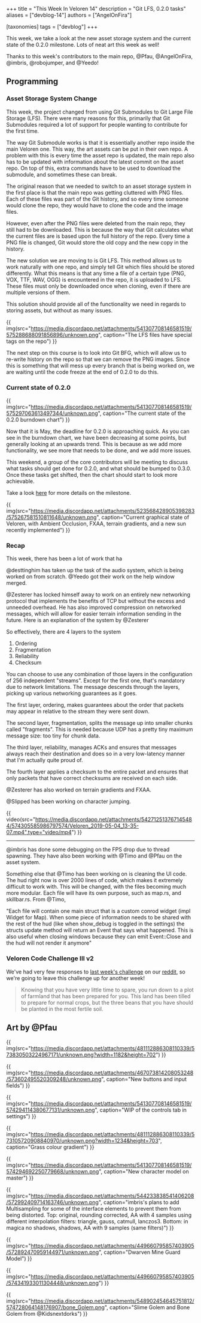 +++
title = "This Week In Veloren 14"
description = "Git LFS, 0.2.0 tasks"
aliases = ["devblog-14"]
authors = ["AngelOnFira"]

[taxonomies]
tags = ["devblog"]
+++

This week, we take a look at the new asset storage system and the current state of the 0.2.0 milestone. Lots of neat art this week as well!

Thanks to this week's contributors to the main repo, @Pfau, @AngelOnFira, @imbris, @robojumper, and @Yeedo!

## Programming

### Asset Storage System Change

This week, the project changed from using Git Submodules to Git Large File Storage (LFS). There were many reasons for this, primarily that Git Submodules required a lot of support for people wanting to contribute for the first time.

The way Git Submodule works is that it is essentially another repo inside the main Veloren one. This way, the art assets can be put in their own repo. A problem with this is every time the asset repo is updated, the main repo also has to be updated with information about the latest commit on the asset repo. On top of this, extra commands have to be used to download the submodule, and sometimes these can break.

The original reason that we needed to switch to an asset storage system in the first place is that the main repo was getting cluttered with PNG files. Each of these files was part of the Git history, and so every time someone would clone the repo, they would have to clone the code and the image files.

However, even after the PNG files were deleted from the main repo, they still had to be downloaded. This is because the way that Git calculates what the current files are is based upon the full history of the repo. Every time a PNG file is changed, Git would store the old copy and the new copy in the history.

The new solution we are moving to is Git LFS. This method allows us to work naturally with one repo, and simply tell Git which files should be stored differently. What this means is that any time a file of a certain type (PNG, VOX, TTF, WAV, OGG) is encountered in the repo, it is uploaded to LFS. These files must only be downloaded once when cloning, even if there are multiple versions of them.

This solution should provide all of the functionality we need in regards to storing assets, but without as many issues.

{{ img(src="https://media.discordapp.net/attachments/541307708146581519/575288688091856896/unknown.png", caption="The LFS files have special tags on the repo") }}

The next step on this course is to look into Git BFG, which will allow us to re-write history on the repo so that we can remove the PNG images. Since this is something that will mess up every branch that is being worked on, we are waiting until the code freeze at the end of 0.2.0 to do this.

### Current state of 0.2.0

{{ img(src="https://media.discordapp.net/attachments/541307708146581519/575297063613497344/unknown.png", caption="The current state of the 0.2.0 burndown chart") }}

Now that it is May, the deadline for 0.2.0 is approaching quick. As you can see in the burndown chart, we have been decreasing at some points, but generally looking at an upwards trend. This is because as we add more functionality, we see more that needs to be done, and we add more issues.

This weekend, a group of the core contributors will be meeting to discuss what tasks should get done for 0.2.0, and what should be bumped to 0.3.0. Once these tasks get shifted, then the chart should start to look more achievable.

Take a look [here](https://gitlab.com/veloren/veloren/milestones/1) for more details on the milestone.

{{ img(src="https://media.discordapp.net/attachments/523568428905398283/575267581510811648/unknown.png", caption="Current graphical state of Veloren, with Ambient Occlusion, FXAA, terrain gradients, and a new sun recently implemented") }}

### Recap

This week, there has been a lot of work that ha

@desttinghim has taken up the task of the audio system, which is being worked on from scratch. @Yeedo got their work on the help window merged.

@Zesterer has locked himself away to work on an entirely new networking protocol that implements the benefits of TCP but without the excess and unneeded overhead. He has also improved compression on networked messages, which will allow for easier terrain information sending in the future. Here is an explanation of the system by @Zesterer

So effectively, there are 4 layers to the system

1) Ordering
2) Fragmentation
3) Reliability
4) Checksum

You can choose to use any combination of those layers in the configuration of 256 independent "streams". Except for the first one, that's mandatory due to network limitations. The message descends through the layers, picking up various networking guarantees as it goes.

The first layer, ordering, makes guarantees about the order that packets may appear in relative to the stream they were sent down.

The second layer, fragmentation, splits the message up into smaller chunks called "fragments". This is needed because UDP has a pretty tiny maximum message size: too tiny for chunk data.

The third layer, reliability, manages ACKs and ensures that messages always reach their destination and does so in a very low-latency manner that I'm actually quite proud of.

The fourth layer applies a checksum to the entire packet and ensures that only packets that have correct checksums are received on each side.

@Zesterer has also worked on terrain gradients and FXAA.

@Slipped has been working on character jumping.

{{ video(src="https://media.discordapp.net/attachments/542712513767145484/574305585986797574/Veloren_2019-05-04_13-35-07.mp4",type="video/mp4") }}

<hr>

@imbris has done some debugging on the FPS drop due to thread spawning. They have also been working with @Timo and @Pfau on the asset system.

Something else that @Timo has been working on is cleaning the UI code. The hud right now is over 2000 lines of code, which makes it extremely difficult to work with. This will be changed, with the files becoming much more modular. Each file will have its own purpose, such as map.rs, and skillbar.rs. From @Timo,

"Each file will contain one main struct that is a custom conrod widget (impl Widget for Map). When some piece of information needs to be shared with the rest of the hud (like when show_debug is toggled in the settings) the structs update method will return an Event that says what happened. This is also useful when closing windows because they can emit Event::Close and the hud will not render it anymore"

### Veloren Code Challenge III v2

We've had very few responses to [last week's challenge](https://gitlab.com/veloren/veloren-coding-challenges/tree/master/coding_challenge_3) on our [reddit](https://www.reddit.com/r/Veloren/comments/bix3zw/veloren_coding_challenge_3_solutions/), so we're going to leave this challenge up for another week!

> Knowing that you have very little time to spare, you run down to a plot of farmland that has been prepared for you. This land has been tilled to prepare for normal crops, but the three beans that you have should be planted in the most fertile soil.

## Art by @Pfau

{{ img(src="https://media.discordapp.net/attachments/481112886308110339/573830503224967171/unknown.png?width=1182&height=702") }}

{{ img(src="https://media.discordapp.net/attachments/467073814208053248/573602495520309248/unknown.png", caption="New buttons and input fields") }}

{{ img(src="https://media.discordapp.net/attachments/541307708146581519/574294114380677131/unknown.png", caption="WIP of the controls tab in settings") }}

{{ img(src="https://media.discordapp.net/attachments/481112886308110339/573105720908840970/unknown.png?width=1234&height=703", caption="Grass colour gradient") }}

{{ img(src="https://media.discordapp.net/attachments/541307708146581519/574294692250779668/unknown.png", caption="New character model on master") }}

{{ img(src="https://media.discordapp.net/attachments/544233838541406208/572992409714163746/unknown.png", caption="imbris's plans to add Multisampling for some of the interface elements to prevent them from being distorted. Top: original, rounding corrected, AA with 4 samples using different interpolation filters: triangle, gauss, catmull, lanczos3. Bottom: in magica no shadows, shadows, AA with 9 samples (same filters)") }}

{{ img(src="https://media.discordapp.net/attachments/449660795857403905/572892470959144971/unknown.png", caption="Dwarven Mine Guard Model") }}

{{ img(src="https://media.discordapp.net/attachments/449660795857403905/574341933011304448/unknown.png") }}

{{ img(src="https://media.discordapp.net/attachments/548902454645751812/574728064148176907/bone_Golem.png", caption="Slime Golem and Bone Golem from @Kidsnextdorks") }}
